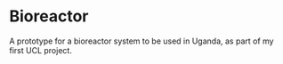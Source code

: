 # Bioreactor
A prototype for a bioreactor system to be used in Uganda, as part of my first UCL project.
